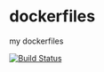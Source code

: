 # dockerfiles
my dockerfiles

[![Build Status](https://travis-ci.org/yonh/dockerfiles.svg?branch=master)](https://travis-ci.org/yonh/dockerfiles)


